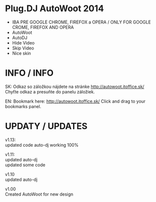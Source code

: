 Plug.DJ AutoWoot 2014
=====================

* IBA PRE GOOGLE CHROME, FIREFOX a OPERA / ONLY FOR GOOGLE CROME, FIREFOX AND OPERA
* AutoWoot
* AutoDJ
* Hide Video
* Skip Video
* Nice skin

INFO / INFO
=====================

SK:
Odkaz so záložkou nájdete na stránke http://autowoot.itoffice.sk/
Chyťte odkaz a presuňte do panelu záložiek. 


EN:
Bookmark here: http://autowoot.itoffice.sk/
Click and drag to your bookmarks panel.



UPDATY / UPDATES
=====================
v1.13:<br>
updated code
auto-dj working 100%

v1.11:<br>
updated auto-dj<br>
updated some code

v1.10<br>
updated auto-dj

v1.00<br>
Created AutoWoot for new design
